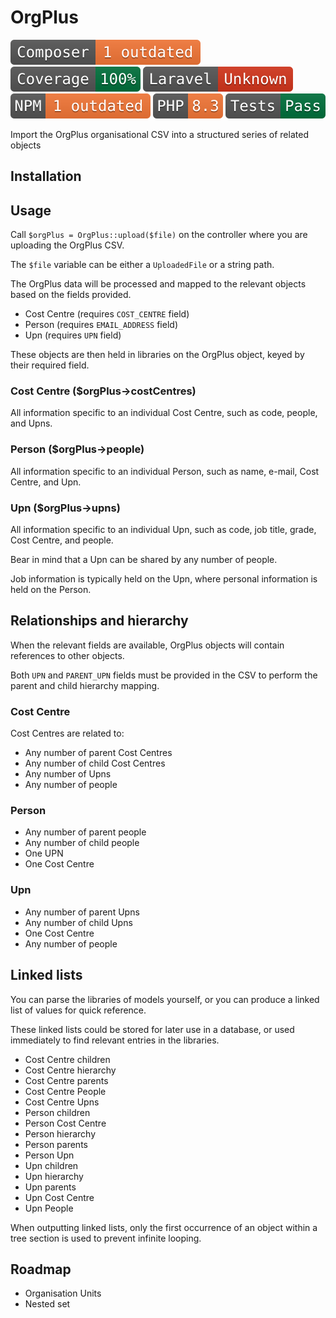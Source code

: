 # OrgPlus

![Composer status](.github/composer.svg)
![Coverage status](.github/coverage.svg)
![Laravel version](.github/laravel.svg)
![NPM status](.github/npm.svg)
![PHP version](.github/php.svg)
![Tests status](.github/tests.svg)

Import the OrgPlus organisational CSV into a structured series of related objects

## Installation

## Usage

Call `$orgPlus = OrgPlus::upload($file)` on the controller where you are uploading the OrgPlus CSV.

The `$file` variable can be either a `UploadedFile` or a string path.

The OrgPlus data will be processed and mapped to the relevant objects based on the fields provided.

* Cost Centre (requires `COST_CENTRE` field)
* Person (requires `EMAIL_ADDRESS` field)
* Upn (requires `UPN` field)

These objects are then held in libraries on the OrgPlus object, keyed by their required field.

### Cost Centre ($orgPlus->costCentres)

All information specific to an individual Cost Centre, such as code, people, and Upns.

### Person ($orgPlus->people)

All information specific to an individual Person, such as name, e-mail, Cost Centre, and Upn.

### Upn ($orgPlus->upns)

All information specific to an individual Upn, such as code, job title, grade, Cost Centre, and people.

Bear in mind that a Upn can be shared by any number of people.

Job information is typically held on the Upn, where personal information is held on the Person.

## Relationships and hierarchy

When the relevant fields are available, OrgPlus objects will contain references to other objects.

Both `UPN` and `PARENT_UPN` fields must be provided in the CSV to perform the parent and child hierarchy mapping.

### Cost Centre

Cost Centres are related to:

* Any number of parent Cost Centres
* Any number of child Cost Centres
* Any number of Upns
* Any number of people

### Person

* Any number of parent people
* Any number of child people
* One UPN
* One Cost Centre

### Upn

* Any number of parent Upns
* Any number of child Upns
* One Cost Centre
* Any number of people

## Linked lists

You can parse the libraries of models yourself, or you can produce a linked list of values for quick reference.

These linked lists could be stored for later use in a database, or used immediately to find relevant entries in the libraries.

* Cost Centre children
* Cost Centre hierarchy
* Cost Centre parents
* Cost Centre People
* Cost Centre Upns
* Person children
* Person Cost Centre
* Person hierarchy
* Person parents
* Person Upn
* Upn children
* Upn hierarchy
* Upn parents
* Upn Cost Centre
* Upn People

When outputting linked lists, only the first occurrence of an object within a tree section is used to prevent infinite looping.

## Roadmap

* Organisation Units
* Nested set
